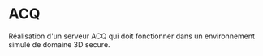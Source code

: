 # ACQ
Réalisation d'un serveur ACQ qui doit fonctionner dans un environnement simulé de domaine 3D secure.
